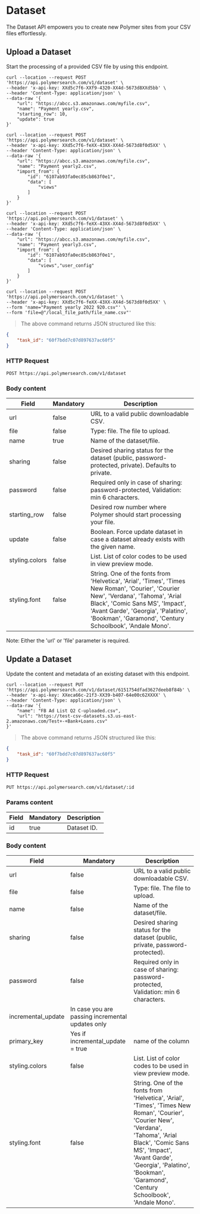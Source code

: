 # Dataset

The Dataset API empowers you to create new Polymer sites from your CSV files effortlessly.


## Upload a Dataset

Start the processing of a provided CSV file by using this endpoint.

```shell
curl --location --request POST 'https://api.polymersearch.com/v1/dataset' \
--header 'x-api-key: XXd5c7f6-XXf9-4320-XX4d-5673d8XXd5bb' \
--header 'Content-Type: application/json' \
--data-raw '{
    "url": "https://abcc.s3.amazonaws.com/myfile.csv",
    "name": "Payment yearly.csv",
    "starting_row": 10,
    "update": true
}'
```

```shell
curl --location --request POST 'https://api.polymersearch.com/v1/dataset' \
--header 'x-api-key: XXd5c7f6-feXX-43XX-XX4d-5673d8f0d5XX' \
--header 'Content-Type: application/json' \
--data-raw '{
    "url": "https://abcc.s3.amazonaws.com/myfile.csv",
    "name": "Payment yearly2.csv",
    "import_from": {
        "id": "6107ab93fa0ec85cb863f0e1",
        "data": [
            "views"
        ]
    }
}'
```

```shell
curl --location --request POST 'https://api.polymersearch.com/v1/dataset' \
--header 'x-api-key: XXd5c7f6-feXX-43XX-XX4d-5673d8f0d5XX' \
--header 'Content-Type: application/json' \
--data-raw '{
    "url": "https://abcc.s3.amazonaws.com/myfile.csv",
    "name": "Payment yearly3.csv",
    "import_from": {
        "id": "6107ab93fa0ec85cb863f0e1",
        "data": [
            "views","user_config"
        ]
    }
}'
```

```shell
curl --location --request POST 'https://api.polymersearch.com/v1/dataset' \
--header 'x-api-key: XXd5c7f6-feXX-43XX-XX4d-5673d8f0d5XX' \
--form 'name="Payment yearly 2022 920.csv"' \
--form 'file=@"/local_file_path/file_name.csv"'
```

> The above command returns JSON structured like this:

```json
{
    "task_id": "60f7bdd7c07d897637ac60f5"
}
```

### HTTP Request

`POST https://api.polymersearch.com/v1/dataset`

### Body content

Field | Mandatory | Description
--------- | ------- | -----------
url | false | URL to a valid public downloadable CSV.
file | false | Type: file. The file to upload.
name | true | Name of the dataset/file.
sharing | false | Desired sharing status for the dataset (public, password-protected, private). Defaults to private.
password | false | Required only in case of sharing: password-protected, Validation: min 6 characters.
starting_row | false | Desired row number where Polymer should start processing your file.
update | false | Boolean. Force update dataset in case a dataset already exists with the given name.
styling.colors | false | List. List of color codes to be used in view preview mode.
styling.font | false | String. One of the fonts from 'Helvetica', 'Arial', 'Times', 'Times New Roman', 'Courier', 'Courier New', 'Verdana', 'Tahoma', 'Arial Black', 'Comic Sans MS', 'Impact', 'Avant Garde', 'Georgia', 'Palatino', 'Bookman', 'Garamond', 'Century Schoolbook', 'Andale Mono'.

Note: Either the 'url' or 'file' parameter is required.

## Update a Dataset

Update the content and metadata of an existing dataset with this endpoint.

```shell
curl --location --request PUT 'https://api.polymersearch.com/v1/dataset/6151754dfad3627deeb8f84b' \
--header 'x-api-key: XXeca66c-21f3-XX39-b407-64e00c62XXXX' \
--header 'Content-Type: application/json' \
--data-raw '{
    "name": "FB Ad List Q2 C-uploaded.csv",
    "url": "https://test-csv-datasets.s3.us-east-2.amazonaws.com/Test+-+Bank+Loans.csv"
}'
```


> The above command returns JSON structured like this:

```json
{
    "task_id": "60f7bdd7c07d897637ac60f5"
}
```

### HTTP Request

`PUT https://api.polymersearch.com/v1/dataset/:id`


### Params content

Field | Mandatory | Description
--------- | ------- | -----------
id | true | Dataset ID.

### Body content

Field | Mandatory | Description
--------- | ------- | -----------
url | false | URL to a valid public downloadable CSV.
file | false | Type: file. The file to upload.
name | false | Name of the dataset/file.
sharing | false | Desired sharing status for the dataset (public, private, password-protected).
password | false | Required only in case of sharing: password-protected, Validation: min 6 characters.
incremental_update | In case you are passing incremental updates only
primary_key | Yes if incremental_update = true | name of the column
styling.colors | false | List. List of color codes to be used in view preview mode.
styling.font | false | String. One of the fonts from 'Helvetica', 'Arial', 'Times', 'Times New Roman', 'Courier', 'Courier New', 'Verdana', 'Tahoma', 'Arial Black', 'Comic Sans MS', 'Impact', 'Avant Garde', 'Georgia', 'Palatino', 'Bookman', 'Garamond', 'Century Schoolbook', 'Andale Mono'.
